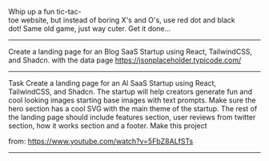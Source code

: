 Whip up a fun tic-tac-toe website, but instead of boring X's and O's, use red dot and black dot! Same old game, just way cuter. Get it done...

---
Create a landing page for an Blog SaaS Startup using React, TailwindCSS, and Shadcn. with the data page https://jsonplaceholder.typicode.com/

---
Task
Create a landing page for an Al SaaS Startup using React, TailwindCSS, and Shadcn. The startup will help creators generate fun and cool looking images starting base images with text prompts. Make sure the hero section has a cool SVG with the main theme of the startup. The rest of the landing page should include features section, user reviews from twitter section, how it works section and a footer. Make this project

from: https://www.youtube.com/watch?v=5FbZ8ALfSTs

---
